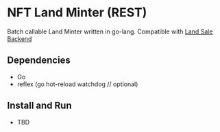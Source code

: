 # NFT Land Minter (REST)

Batch callable Land Minter written in go-lang. Compatible with [Land Sale Backend](https://github.com/nonceblox/land-sale-backend)

## Dependencies

- Go
- reflex (go hot-reload watchdog // optional)

## Install and Run

- TBD